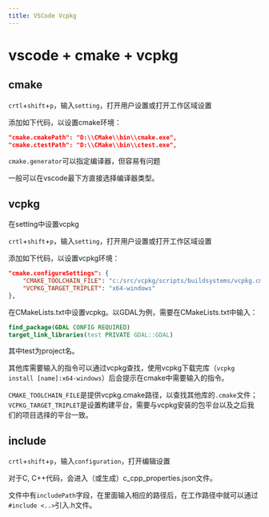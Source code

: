 ```yaml
---
title: VSCode Vcpkg 
---
```


# vscode + cmake + vcpkg

## cmake

`crtl`+`shift`+`p`，输入`setting`，打开用户设置或打开工作区域设置

添加如下代码，以设置cmake环境：

```json
"cmake.cmakePath": "D:\\CMake\\bin\\cmake.exe",
"cmake.ctestPath": "D:\\CMake\\bin\\ctest.exe",
```

`cmake.generator`可以指定编译器，但容易有问题

一般可以在vscode最下方直接选择编译器类型。

## vcpkg

在setting中设置vcpkg

`crtl`+`shift`+`p`，输入`setting`，打开用户设置或打开工作区域设置

添加如下代码，以设置vcpkg环境：

```json
"cmake.configureSettings": {
    "CMAKE_TOOLCHAIN_FILE": "c:/src/vcpkg/scripts/buildsystems/vcpkg.cmake",
    "VCPKG_TARGET_TRIPLET": "x64-windows"
},
```

在CMakeLists.txt中设置vcpkg。以GDAL为例，需要在CMakeLists.txt中输入：

```cmake
find_package(GDAL CONFIG REQUIRED)
target_link_libraries(test PRIVATE GDAL::GDAL)
```

其中test为project名。

其他库需要输入的指令可以通过vcpkg查找，使用vcpkg下载完库（`vcpkg install [name]:x64-windows`）后会提示在cmake中需要输入的指令。


`CMAKE_TOOLCHAIN_FILE`是提供vcpkg.cmake路径，以查找其他库的`.cmake`文件；`VCPKG_TARGET_TRIPLET`是设置构建平台，需要与vcpkg安装的包平台以及之后我们的项目选择的平台一致。

## include

`crtl`+`shift`+`p`，输入`configuration`，打开编辑设置

对于C, C++代码，会进入（或生成）c_cpp_properties.json文件。

文件中有`includePath`字段，在里面输入相应的路径后，在工作路径中就可以通过`#include <..>`引入.h文件。
